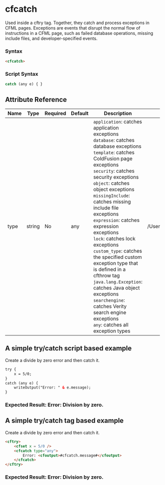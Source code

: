 # cfcatch

Used inside a cftry tag. Together, they catch and process
 exceptions in CFML pages. Exceptions are events that
 disrupt the normal flow of instructions in a CFML page,
 such as failed database operations, missing include files, and
 developer-specified events.

### Syntax

```html
<cfcatch>
```

### Script Syntax

```javascript
catch (any e) { }
```

## Attribute Reference

| Name | Type | Required | Default | Description | Values |
| --- | --- | --- | --- | --- | --- |
| type | string | No | any | `application`: catches application exceptions<br />`database`: catches database exceptions<br />`template`: catches ColdFusion page exceptions<br />`security`: catches security exceptions<br />`object`: catches object exceptions<br />`missingInclude`: catches missing include file exceptions<br />`expression`: catches expression exceptions<br />`lock`: catches lock exceptions<br />`custom_type`: catches the specified custom exception type that is defined in a cfthrow tag<br /> `java.lang.Exception`: catches Java object exceptions<br /> `searchengine`: catches Verity search engine exceptions<br /> `any`: catches all exception types | /Users/garethedwards/development/github/cfdocs/docs/tags/cfcatch.md|any |

## A simple try/catch script based example

Create a divide by zero error and then catch it.

```html
try {
    x = 5/0;
}
catch (any e) {
    writeOutput("Error: " & e.message);
}
```

### Expected Result: Error: Division by zero.

## A simple try/catch tag based example

Create a divide by zero error and then catch it.

```html
<cftry>
    <cfset x = 5/0 />
    <cfcatch type="any">
        Error: <cfoutput>#cfcatch.message#</cfoutput>
    </cfcatch>
</cftry>
```

### Expected Result: Error: Division by zero.
